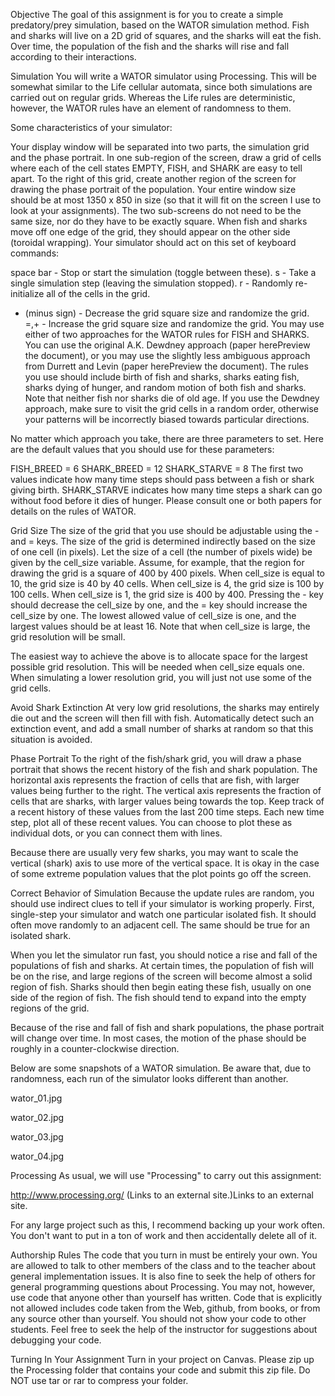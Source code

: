 Objective
The goal of this assignment is for you to create a simple predatory/prey simulation, based on the WATOR simulation method.  Fish and sharks will live on a 2D grid of squares, and the sharks will eat the fish.  Over time, the population of the fish and the sharks will rise and fall according to their interactions.

Simulation
You will write a WATOR simulator using Processing.  This will be somewhat similar to the Life cellular automata, since both simulations are carried out on regular grids.  Whereas the Life rules are deterministic, however, the WATOR rules have an element of randomness to them.

Some characteristics of your simulator:

Your display window will be separated into two parts, the simulation grid and the phase portrait.
In one sub-region of the screen, draw a grid of cells where each of the cell states EMPTY, FISH, and SHARK are easy to tell apart.
To the right of this grid, create another region of the screen for drawing the phase portrait of the population.
Your entire window size should be at most 1350 x 850 in size (so that it will fit on the screen I use to look at your assignments).  The two sub-screens do not need to be the same size, nor do they have to be exactly square.
When fish and sharks move off one edge of the grid, they should appear on the other side (toroidal wrapping).
Your simulator should act on this set of keyboard commands:

space bar - Stop or start the simulation (toggle between these).
s - Take a single simulation step (leaving the simulation stopped).
r - Randomly re-initialize all of the cells in the grid.
- (minus sign) - Decrease the grid square size and randomize the grid.
=,+ - Increase the grid square size and randomize the grid.
You may use either of two approaches for the WATOR rules for FISH and SHARKS.  You can use the original A.K. Dewdney approach (paper herePreview the document), or you may use the slightly less ambiguous approach from Durrett and Levin (paper herePreview the document).  The rules you use should include birth of fish and sharks, sharks eating fish, sharks dying of hunger, and random motion of both fish and sharks.  Note that neither fish nor sharks die of old age.  If you use the Dewdney approach, make sure to visit the grid cells in a random order, otherwise your patterns will be incorrectly biased towards particular directions.

No matter which approach you take, there are three parameters to set.  Here are the default values that you should use for these parameters:

FISH_BREED = 6
SHARK_BREED = 12
SHARK_STARVE = 8
The first two values indicate how many time steps should pass between a fish or shark giving birth.  SHARK_STARVE indicates how many time steps a shark can go without food before it dies of hunger.  Please consult one or both papers for details on the rules of WATOR.

Grid Size
The size of the grid that you use should be adjustable using the - and = keys.  The size of the grid is determined indirectly based on the size of one cell (in pixels).  Let the size of a cell (the number of pixels wide) be given by the cell_size variable.  Assume, for example, that the region for drawing the grid is a square of 400 by 400 pixels.  When cell_size is equal to 10, the grid size is 40 by 40 cells.  When cell_size is 4, the grid size is 100 by 100 cells.  When cell_size is 1, the grid size is 400 by 400.  Pressing the - key should decrease the cell_size by one, and the = key should increase the cell_size by one.  The lowest allowed value of cell_size is one, and the largest values should be at least 16.  Note that when cell_size is large, the grid resolution will be small.

The easiest way to achieve the above is to allocate space for the largest possible grid resolution.  This will be needed when cell_size equals one.  When simulating a lower resolution grid, you will just not use some of the grid cells.

Avoid Shark Extinction
At very low grid resolutions, the sharks may entirely die out and the screen will then fill with fish.  Automatically detect such an extinction event, and add a small number of sharks at random so that this situation is avoided.

Phase Portrait
To the right of the fish/shark grid, you will draw a phase portrait that shows the recent history of the fish and shark population.  The horizontal axis represents the fraction of cells that are fish, with larger values being further to the right.  The vertical axis represents the fraction of cells that are sharks, with larger values being towards the top.  Keep track of a recent history of these values from the last 200 time steps.  Each new time step, plot all of these recent values.  You can choose to plot these as individual dots, or you can connect them with lines.

Because there are usually very few sharks, you may want to scale the vertical (shark) axis to use more of the vertical space.  It is okay in the case of some extreme population values that the plot points go off the screen.

Correct Behavior of Simulation
Because the update rules are random, you should use indirect clues to tell if your simulator is working properly.  First, single-step your simulator and watch one particular isolated fish.  It should often move randomly to an adjacent cell.  The same should be true for an isolated shark.

When you let the simulator run fast, you should notice a rise and fall of the populations of fish and sharks.  At certain times, the population of fish will be on the rise, and large regions of the screen will become almost a solid region of fish.  Sharks should then begin eating these fish, usually on one side of the region of fish.  The fish should tend to expand into the empty regions of the grid.

Because of the rise and fall of fish and shark populations, the phase portrait will change over time.  In most cases, the motion of the phase should be roughly in a counter-clockwise direction.

Below are some snapshots of a WATOR simulation.  Be aware that, due to randomness, each run of the simulator looks different than another.

wator_01.jpg

wator_02.jpg

wator_03.jpg

wator_04.jpg

Processing
As usual, we will use "Processing" to carry out this assignment:

http://www.processing.org/ (Links to an external site.)Links to an external site.

For any large project such as this, I recommend backing up your work often. You don't want to put in a ton of work and then accidentally delete all of it.

Authorship Rules
The code that you turn in must be entirely your own. You are allowed to talk to other members of the class and to the teacher about general implementation issues. It is also fine to seek the help of others for general programming questions about Processing. You may not, however, use code that anyone other than yourself has written. Code that is explicitly not allowed includes code taken from the Web, github, from books, or from any source other than yourself. You should not show your code to other students. Feel free to seek the help of the instructor for suggestions about debugging your code.

Turning In Your Assignment
Turn in your project on Canvas. Please zip up the Processing folder that contains your code and submit this zip file. Do NOT use tar or rar to compress your folder.